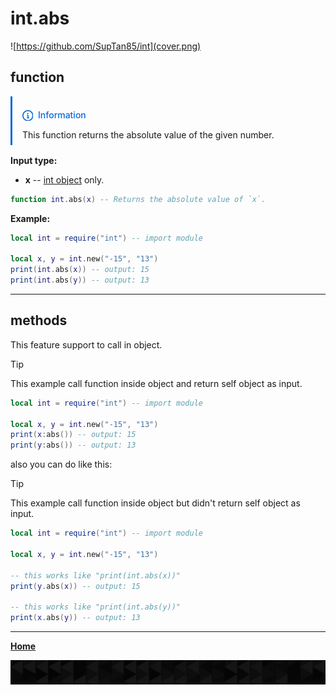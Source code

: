 # int.abs

![https://github.com/SupTan85/int](cover.png)

## function

<div style="
    padding: 0.5rem 1rem;
    margin-bottom: 16px;
    color: inherit;
    border-left: .25em solid #0969da;
    display: block;
    unicode-bidi: isolate;
">
<p style="
    color: #0969da;
    display: flex;
    font-weight: 500;
    align-items: center;
    line-height: 1;
">
<img src="note icon.png" style="margin-right: 0.5rem;"></img>
Information
</p>
<p data-line="6" class="code-line" dir="auto" style="
    margin-bottom: 0;
">This function returns the absolute value of the given number.</p>
</div>

**Input type:**

- **x** -- [int object](../README.md#int-object) only.

```lua
function int.abs(x) -- Returns the absolute value of `x`.
```

**Example:**

```lua
local int = require("int") -- import module

local x, y = int.new("-15", "13")
print(int.abs(x)) -- output: 15
print(int.abs(y)) -- output: 13
```

---

## methods

This feature support to call in object.

> [!TIP]
This example call function inside object and return self object as input.

```lua
local int = require("int") -- import module

local x, y = int.new("-15", "13")
print(x:abs()) -- output: 15
print(y:abs()) -- output: 13
```

also you can do like this:

> [!TIP]
This example call function inside object but didn't return self object as input.

```lua
local int = require("int") -- import module

local x, y = int.new("-15", "13")

-- this works like "print(int.abs(x))"
print(y.abs(x)) -- output: 15

-- this works like "print(int.abs(y))"
print(x.abs(y)) -- output: 13
```

---

[**Home**](../README.md#function--methods)

![end](image-d.png)
